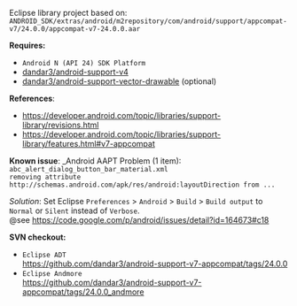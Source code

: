 Eclipse library project based on:<br/>
`ANDROID_SDK/extras/android/m2repository/com/android/support/appcompat-v7/24.0.0/appcompat-v7-24.0.0.aar`

**Requires:**<br/>
- `Android N (API 24) SDK Platform`
- [dandar3/android-support-v4](https://github.com/dandar3/android-support-v4)
- [dandar3/android-support-vector-drawable](https://github.com/dandar3/android-support-vector-drawable) (optional)

**References**:
- https://developer.android.com/topic/libraries/support-library/revisions.html
- https://developer.android.com/topic/libraries/support-library/features.html#v7-appcompat

**Known issue**:
 _Android AAPT Problem (1 item):
  `abc_alert_dialog_button_bar_material.xml` <br/>
  `removing attribute http://schemas.android.com/apk/res/android:layoutDirection from ...`<br/>

  _Solution_:
  Set Eclipse `Preferences` > `Android` > `Build` > `Build output` to `Normal` or `Silent` instead of `Verbose`.<br/>
  @see https://code.google.com/p/android/issues/detail?id=164673#c18

**SVN checkout:**<br/>
- `Eclipse ADT`<br/>
  https://github.com/dandar3/android-support-v7-appcompat/tags/24.0.0
- `Eclipse Andmore`<br/>
  https://github.com/dandar3/android-support-v7-appcompat/tags/24.0.0_andmore